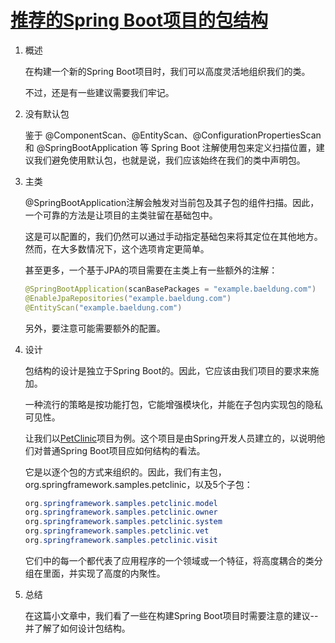 # [推荐的Spring Boot项目的包结构](https://www.baeldung.com/spring-boot-package-structure)

1. 概述

    在构建一个新的Spring Boot项目时，我们可以高度灵活地组织我们的类。

    不过，还是有一些建议需要我们牢记。

2. 没有默认包

    鉴于 @ComponentScan、@EntityScan、@ConfigurationPropertiesScan 和 @SpringBootApplication 等 Spring Boot 注解使用包来定义扫描位置，建议我们避免使用默认包，也就是说，我们应该始终在我们的类中声明包。

3. 主类

    @SpringBootApplication注解会触发对当前包及其子包的组件扫描。因此，一个可靠的方法是让项目的主类驻留在基础包中。

    这是可以配置的，我们仍然可以通过手动指定基础包来将其定位在其他地方。然而，在大多数情况下，这个选项肯定更简单。

    甚至更多，一个基于JPA的项目需要在主类上有一些额外的注解：

    ```java
    @SpringBootApplication(scanBasePackages = "example.baeldung.com")
    @EnableJpaRepositories("example.baeldung.com")
    @EntityScan("example.baeldung.com")
    ```

    另外，要注意可能需要额外的配置。

4. 设计

    包结构的设计是独立于Spring Boot的。因此，它应该由我们项目的要求来施加。

    一种流行的策略是按功能打包，它能增强模块化，并能在子包内实现包的隐私可见性。

    让我们以[PetClinic](https://github.com/spring-projects/spring-petclinic)项目为例。这个项目是由Spring开发人员建立的，以说明他们对普通Spring Boot项目应如何结构的看法。

    它是以逐个包的方式来组织的。因此，我们有主包，org.springframework.samples.petclinic，以及5个子包：

    ```java
    org.springframework.samples.petclinic.model
    org.springframework.samples.petclinic.owner
    org.springframework.samples.petclinic.system
    org.springframework.samples.petclinic.vet
    org.springframework.samples.petclinic.visit
    ```

    它们中的每一个都代表了应用程序的一个领域或一个特征，将高度耦合的类分组在里面，并实现了高度的内聚性。

5. 总结

    在这篇小文章中，我们看了一些在构建Spring Boot项目时需要注意的建议--并了解了如何设计包结构。
